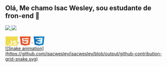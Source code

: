 ## Olá, Me chamo Isac Wesley, sou estudante de fron-end 👋

<div>
  <a href="https://github.com/isacwesley">
  <img height="180em" src="https://github-readme-stats.vercel.app/api?username=isacwesley&show_icons=true&theme=dark&include_all_commits=true&count_private=true"/>
  <img height="180em" src="https://github-readme-stats.vercel.app/api/top-langs/?username=isacwesley&layout=compact&langs_count=7&theme=dark"/>
</div>
<div style="display: inline_block"><br>
  <img align="center" alt="Isac-Js" height="30" width="40" src="https://raw.githubusercontent.com/devicons/devicon/master/icons/javascript/javascript-plain.svg">
  <img align="center" alt="Isac-HTML" height="30" width="40" src="https://raw.githubusercontent.com/devicons/devicon/master/icons/html5/html5-original.svg">
  <img align="center" alt="Isac-CSS" height="30" width="40" src="https://raw.githubusercontent.com/devicons/devicon/master/icons/css3/css3-original.svg">
</div>
![Snake animation](https://github.com/isacwesley/isacwesley/blob/output/github-contribution-grid-snake.svg)
